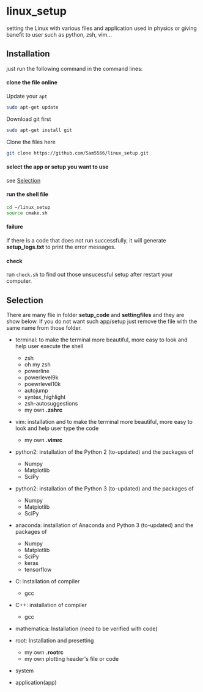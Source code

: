 # linux_setup
setting the Linux with various files and application used in physics or giving banefit to user such as python, zsh, vim...

## Installation
just run the following command in the command lines:

#### clone the file online
Update your `apt`
```bash
sudo apt-get update
```
Download git first
```bash
sudo apt-get install git
```
Clone the files here
```bash
git clone https://github.com/Sam5566/linux_setup.git
```
#### select the app or setup you want to use
see [Selection](https://github.com/Sam5566/linux_setup#selection)

#### run the shell file
```bash
cd ~/linux_setup
source cmake.sh
```
#### failure
If there is a code that does not run successfully, it will generate **setup_logs.txt** to print the error messages.

#### check
run `check.sh` to find out those unsucessful setup after restart your computer.

## Selection
There are many flie in folder **setup_code** and **settingfiles** and they are show below. If you do not want such app/setup just remove the file with the same name from those folder.

* terminal: to make the terminal more beautiful, more easy to look and help user execute the shell
	* zsh
	* oh my zsh
	* powerline
    * powerlevel9k
    * poewrlevel10k
	* autojump
	* syntex_highlight
    * zsh-autosuggestions
	* my own **.zshrc**
* vim: installation and to make the terminal more beautiful, more easy to look and help user type the code
	* my own **.vimrc**
* python2: installation of the Python 2 (to-updated) and the packages of
	* Numpy
	* Matplotlib
	* SciPy
* python2: installation of the Python 3 (to-updated) and the packages of
	* Numpy
	* Matplotlib
	* SciPy
* anaconda: installation of Anaconda and Python 3 (to-updated) and the packages of
	* Numpy
	* Matplotlib
	* SciPy
	* keras
	* tensorflow
* C: installation of compiler
	* gcc
* C++: installation of compiler
	* gcc
* mathematica: Installation (need to be verified with code)
* root: Installation and presetting
	* my own **.rootrc**
	* my own plotting header's file or code
* system

* application(app)
